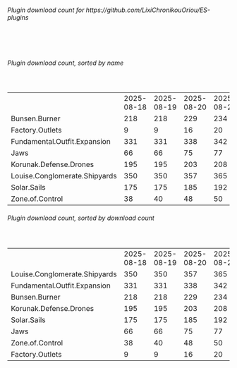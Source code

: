 <h6>Plugin download count for https://github.com/LixiChronikouOriou/ES-plugins</h6><br>
<br>
<h6>Plugin download count, sorted by name</h6><sub><sup><br>
<table>
	<tr>
		<td></td>
		<td>2025-08-18</td>
		<td>2025-08-19</td>
		<td>2025-08-20</td>
		<td>2025-08-21</td>
		<td>2025-08-22</td>
		<td>2025-08-23</td>
		<td>2025-08-24</td>
		<td>today +</td>
	</tr>
	<tr>
		<td>Bunsen.Burner</td>
		<td>218</td>
		<td>218</td>
		<td>229</td>
		<td>234</td>
		<td>237</td>
		<td>237</td>
		<td>237</td>
		<td></td>
	</tr>
	<tr>
		<td>Factory.Outlets</td>
		<td>9</td>
		<td>9</td>
		<td>16</td>
		<td>20</td>
		<td>20</td>
		<td>20</td>
		<td>20</td>
		<td></td>
	</tr>
	<tr>
		<td>Fundamental.Outfit.Expansion</td>
		<td>331</td>
		<td>331</td>
		<td>338</td>
		<td>342</td>
		<td>344</td>
		<td>344</td>
		<td>344</td>
		<td></td>
	</tr>
	<tr>
		<td>Jaws</td>
		<td>66</td>
		<td>66</td>
		<td>75</td>
		<td>77</td>
		<td>79</td>
		<td>79</td>
		<td>79</td>
		<td></td>
	</tr>
	<tr>
		<td>Korunak.Defense.Drones</td>
		<td>195</td>
		<td>195</td>
		<td>203</td>
		<td>208</td>
		<td>208</td>
		<td>208</td>
		<td>208</td>
		<td></td>
	</tr>
	<tr>
		<td>Louise.Conglomerate.Shipyards</td>
		<td>350</td>
		<td>350</td>
		<td>357</td>
		<td>365</td>
		<td>367</td>
		<td>369</td>
		<td>371</td>
		<td>+ 2</td>
	</tr>
	<tr>
		<td>Solar.Sails</td>
		<td>175</td>
		<td>175</td>
		<td>185</td>
		<td>192</td>
		<td>196</td>
		<td>196</td>
		<td>196</td>
		<td></td>
	</tr>
	<tr>
		<td>Zone.of.Control</td>
		<td>38</td>
		<td>40</td>
		<td>48</td>
		<td>50</td>
		<td>50</td>
		<td>52</td>
		<td>52</td>
		<td></td>
	</tr>
</table>
</sub></sup>
<h6>Plugin download count, sorted by download count</h6><sub><sup><br>
<table>
	<tr>
		<td></td>
		<td>2025-08-18</td>
		<td>2025-08-19</td>
		<td>2025-08-20</td>
		<td>2025-08-21</td>
		<td>2025-08-22</td>
		<td>2025-08-23</td>
		<td>2025-08-24</td>
		<td>today +</td>
	</tr>
	<tr>
		<td>Louise.Conglomerate.Shipyards</td>
		<td>350</td>
		<td>350</td>
		<td>357</td>
		<td>365</td>
		<td>367</td>
		<td>369</td>
		<td>371</td>
		<td>+ 2</td>
	</tr>
	<tr>
		<td>Fundamental.Outfit.Expansion</td>
		<td>331</td>
		<td>331</td>
		<td>338</td>
		<td>342</td>
		<td>344</td>
		<td>344</td>
		<td>344</td>
		<td></td>
	</tr>
	<tr>
		<td>Bunsen.Burner</td>
		<td>218</td>
		<td>218</td>
		<td>229</td>
		<td>234</td>
		<td>237</td>
		<td>237</td>
		<td>237</td>
		<td></td>
	</tr>
	<tr>
		<td>Korunak.Defense.Drones</td>
		<td>195</td>
		<td>195</td>
		<td>203</td>
		<td>208</td>
		<td>208</td>
		<td>208</td>
		<td>208</td>
		<td></td>
	</tr>
	<tr>
		<td>Solar.Sails</td>
		<td>175</td>
		<td>175</td>
		<td>185</td>
		<td>192</td>
		<td>196</td>
		<td>196</td>
		<td>196</td>
		<td></td>
	</tr>
	<tr>
		<td>Jaws</td>
		<td>66</td>
		<td>66</td>
		<td>75</td>
		<td>77</td>
		<td>79</td>
		<td>79</td>
		<td>79</td>
		<td></td>
	</tr>
	<tr>
		<td>Zone.of.Control</td>
		<td>38</td>
		<td>40</td>
		<td>48</td>
		<td>50</td>
		<td>50</td>
		<td>52</td>
		<td>52</td>
		<td></td>
	</tr>
	<tr>
		<td>Factory.Outlets</td>
		<td>9</td>
		<td>9</td>
		<td>16</td>
		<td>20</td>
		<td>20</td>
		<td>20</td>
		<td>20</td>
		<td></td>
	</tr>
</table>
</sub></sup>
